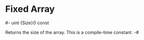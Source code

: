 # Fixed Array

<!-- api-instance-methods -->
#-
uint {Size}() const

Returns the size of the array. This is a compile-time constant.
-#
